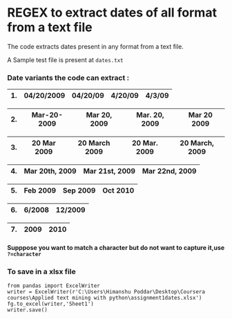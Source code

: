 # REGEX to extract dates of all format from a text file
The code extracts dates present in any format from  a text file.

A Sample test file is present at `dates.txt`

### Date variants the code can extract : 

| 1. | 04/20/2009 | 04/20/09 | 4/20/09 | 4/3/09 |
|---|------------|----------|---------|--------|

| 2. | Mar-20-2009 | Mar 20, 2009 | Mar. 20, 2009 | Mar 20 2009 |
|---|------------ |----------|---------|--------|

| 3. | 20 Mar 2009 |20 March 2009 | 20 Mar. 2009 | 20 March, 2009  |
|---|------------ |----------|---------|--------|

| 4. | Mar 20th, 2009 |Mar 21st, 2009| Mar 22nd, 2009 |
|---|------------ |----------|---------|

| 5.| Feb 2009 | Sep 2009 | Oct 2010 |
|---|------------ |----------|---------|

| 6.| 6/2008 | 12/2009 | 
|---|------------ |----------|

| 7.| 2009 | 2010 | 
|---|------------ |----------|

#### Supppose you want to match a character but do not want to capture it,use `?=character`

### To save in a xlsx file
```
from pandas import ExcelWriter 
writer = ExcelWriter(r'C:\Users\Himanshu Poddar\Desktop\Coursera courses\Applied text mining with python\assignment1dates.xlsx') 
fg.to_excel(writer,'Sheet1')
writer.save()
```
